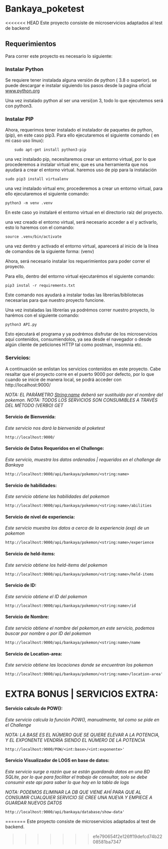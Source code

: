 # Bankaya_poketest
<<<<<<< HEAD
Este proyecto consiste de microservicios adaptados al test  de backend

## Requerimientos

Para correr este proyecto es necesario lo siguiente: 

### Instalar Python
Se requiere tener instalada alguna versión de python ( 3.8 o superior).
se puede descargar e instalar siguiendo los pasos desde la pagina oficial www.python.org

Una vez instalado python al ser una versi{on 3, todo lo que ejecutemos será con python3.

### Instalar PIP
Ahora, requerimos tener instalado el instalador de paquetes de python, (pip), en este caso pip3. 
Para ello ejecutaremos el siguiente comando ( en mi caso uso linux): 

```
    sudo apt-get install python3-pip
```

una vez instalado pip, necesitaremos crear un entorno virtual, por lo que procederemos a instalar virtual env, que es una herramienta que nos ayudará a crear el entorno virtual. 
haremos uso de pip para la instalación 

```
sudo pip3 install virtualenv
```

una vez instalado virtual env, procederemos a crear un entorno virtual, para ello ejecutaremos el siguiente comando: 

```
python3 -m venv .venv

```
En este caso yo instalaré el entorno virtual en el directorio raíz del proyecto. 

una vez creado el entorno virtual, será necesario acceder a el y activarlo, esto lo haremos con el comando: 

```
source .venv/bin/activate

```

una vez dentro y activado el entorno virtual, aparecerá al inicio de la línea de comandos de la siguiente forma: (venv)

Ahora, será necesario instalar los requerimientos para poder correr el proyecto. 

Para ello, dentro del entorno virtual ejecutarémos el siguiente comando: 

```
pip3 instal -r requirements.txt

```
Este comando nos ayudará a instalar todas las librerías/bibliotecas necesarias para que nuestro proyecto funcione. 

Una vez instaladas las librerías ya podrémos correr nuestro proyecto, lo harémos con el siguiente comando: 

```
python3 API.py

```
Esto ejecutará el programa y ya podrémos disfrutar de los microservicios aquí contenidos, consumiendolos, ya sea desde el navegador o desde algún cliente de peticiones HTTP tal como postman, insomnia etc.

### Servicios:

A continuación se enlistan los servicios contenidos en este proyecto.
Cabe resaltar que el proyecto corre en el puerto 9000 por defecto, por lo que cuando se inicie de manera local, se podrá acceder con http://localhost:9000/

*NOTA: EL PARÁMETRO <String:name> deberá ser sustituído por el nombre del pokemon.*
*NOTA: TODOS LOS SERVICIOS SON CONSUMIBLES A TRAVÉS DEL MÉTODO (VERBO) GET*

#### Servicio de Bienvenida:

*Este servicio nos dará la bienvenida al poketest*
```
http://localhost:9000/
```

#### Servicio de Datos Requeridos en el Challenge: 

*Este servicio, muestra los datos ordenados | requeridos en el challenge de Bankaya*
```
http://localhost:9000/api/bankaya/pokemon/<string:name>

```

#### Servicio de habilidades:

*Este servicio obtiene las habilidades del pokemon*
```
http://localhost:9000/api/bankaya/pokemon/<string:name>/abilities
```
#### Servicio de nivel de experiencia:
*Este servicio muestra los datos a cerca de la experiencia (exp) de un pokemon*
```
http://localhost:9000/api/bankaya/pokemon/<string:name>/experience
```
#### Servicio de held-items:
*Este servicio obtiene los held-items del pokemon*
```
http://localhost:9000/api/bankaya/pokemon/<string:name>/held-items

```

#### Servicio de ID:
*Este servicio obtiene el ID del pokemon*

```
http://localhost:9000/api/bankaya/pokemon/<string:name>/id
```

#### Servicio de Nombre:
*Este servicio obtiene el nombre del pokemon,en este servicio, podemos buscar por nombre o por ID del pokemon*
```
http://localhost:9000/api/bankaya/pokemon/<string:name>/name
```
#### Servicio de Location-area:
*Este servicio obtiene las locaciones donde se encuentran los pokemon*
```
http://localhost:9000/api/bankaya/pokemon/<string:name>/location-area'

```

# EXTRA BONUS | SERVICIOS EXTRA:

#### Servicio calculo de POW():

*Este servicio calcula la función POW(), manualmente, tal como se pide en el Challenge*

*NOTA: LA BASE ES EL NÚMERO QUE SE QUIERE ELEVAR A LA POTENCIA, Y EL EXPONENTE VENDRÍA SIENDO EL NÚMERO DE LA POTENCIA*
```
http://localhost:9000/POW/<int:base>/<int:exponente>'
```

#### Servicio Visualizador de LOGS en base de datos:

*Este servicio surge a razón que se están guardando datos en una BD SQLite, por lo que para facilitar el trabajo de consultar, solo se debe consumir este api para saber lo que hay en la tabla de logs*

*NOTA: PODEMOS ELIMINAR LA DB QUE VIENE AHÍ PARA QUE AL CONSUMIR CUALQUIER SERVICIO SE CREE UNA NUEVA Y EMPIECE A GUARDAR NUEVOS DATOS*

```
http://localhost:9000/api/bankaya/database/show-data'
```
=======
Este proyecto consiste de microservicios adaptados al test  de backend.
>>>>>>> efe790654f2e126ff19defcd74b2208581ba7347
